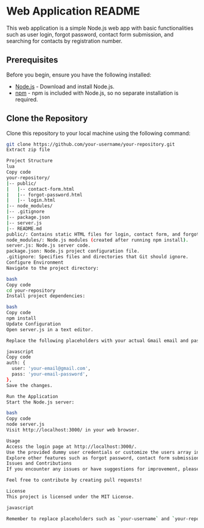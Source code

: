 # Web Application README

This web application is a simple Node.js web app with basic functionalities such as user login, forgot password, contact form submission, and searching for contacts by registration number.

## Prerequisites

Before you begin, ensure you have the following installed:

- [Node.js](https://nodejs.org/) - Download and install Node.js.
- [npm](https://www.npmjs.com/) - npm is included with Node.js, so no separate installation is required.

## Clone the Repository

Clone this repository to your local machine using the following command:

```bash
git clone https://github.com/your-username/your-repository.git
Extract zip file

Project Structure
lua
Copy code
your-repository/
|-- public/
|   |-- contact-form.html
|   |-- forgot-password.html
|   |-- login.html
|-- node_modules/
|-- .gitignore
|-- package.json
|-- server.js
|-- README.md
public/: Contains static HTML files for login, contact form, and forgot password.
node_modules/: Node.js modules (created after running npm install).
server.js: Node.js server code.
package.json: Node.js project configuration file.
.gitignore: Specifies files and directories that Git should ignore.
Configure Environment
Navigate to the project directory:

bash
Copy code
cd your-repository
Install project dependencies:

bash
Copy code
npm install
Update Configuration
Open server.js in a text editor.

Replace the following placeholders with your actual Gmail email and password:

javascript
Copy code
auth: {
  user: 'your-email@gmail.com',
  pass: 'your-email-password',
},
Save the changes.

Run the Application
Start the Node.js server:

bash
Copy code
node server.js
Visit http://localhost:3000/ in your web browser.

Usage
Access the login page at http://localhost:3000/.
Use the provided dummy user credentials or customize the users array in server.js.
Explore other features such as forgot password, contact form submission, and searching for contacts.
Issues and Contributions
If you encounter any issues or have suggestions for improvement, please open an issue on the GitHub repository.

Feel free to contribute by creating pull requests!

License
This project is licensed under the MIT License.

javascript

Remember to replace placeholders such as `your-username` and `your-repository` with your actual GitHub username and repository name. Also, ensure that you have a `LICENSE` file in your project with the appropriate license details (in this case, MIT License).



